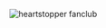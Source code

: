 
![heartstopper fanclub](https://cdn.discordapp.com/attachments/1005850324050919624/1012114322035572788/Large_Banner_Logo.png)
